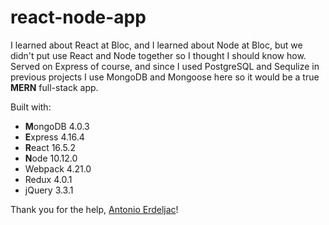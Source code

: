 # react-node-app
I learned about React at Bloc, and I learned about Node at Bloc, but we didn't put use React and Node together so I thought I should know how. Served on Express of course, and since I used PostgreSQL and Sequlize in previous projects I use MongoDB and Mongoose here so it would be a true **MERN** full-stack app.

Built with:
- **M**ongoDB 4.0.3
- **E**xpress 4.16.4
- **R**eact 16.5.2
- **N**ode 10.12.0
- Webpack 4.21.0
- Redux 4.0.1
- jQuery 3.3.1

Thank you for the help, [Antonio Erdeljac](https://blog.cloudboost.io/@_aerdeljac)!